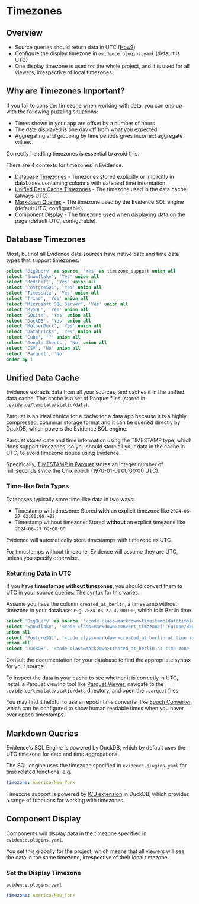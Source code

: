 # Timezones

## Overview

<Flowchart 
    chart='graph LR
    A("`**Data Sources**
    Any TZ`") --"Source 
    Queries"--> B
    B("`**Unified 
    Data Cache**
    UTC`") --"Markdown 
    Queries"--> C
    C("`**Component 
    Display**
    Configured`")'
/>

- Source queries should return data in UTC ([How?](#returning-data-in-utc))
- Configure the display timezone in `evidence.plugins.yaml` (default  is UTC)
- One display timezone is used for the whole project, and it is used for all viewers, irrespective of local timezones.

## Why are Timezones Important?

If you fail to consider timezone when working with data, you can end up with the following puzzling situations:
- Times shown in your app are offset by a number of hours
- The date displayed is one day off from what you expected
- Aggregating and grouping by time periods gives incorrect aggregate values

Correctly handling timezones is essential to avoid this.

There are 4 contexts for timezones in Evidence.
- [Database Timezones](#database-timezones) - Timezones stored explicitly or implicitly in databases containing columns with date and time information.
- [Unified Data Cache Timezones](#unified-data-cache) - The timezone used in the data cache (always UTC).
- [Markdown Queries](#markdown-queries) - The timezone used by the Evidence SQL engine (default UTC, configurable).
- [Component Display](#component-display) - The timezone used when displaying data on the page (default UTC, configurable).

## Database Timezones

Most, but not all Evidence data sources have native date and time data types that support timezones.

```sql timezone_support
select 'BigQuery' as source, 'Yes' as timezone_support union all
select 'Snowflake', 'Yes' union all
select 'Redshift', 'Yes' union all
select 'PostgreSQL', 'Yes' union all
select 'Timescale', 'Yes' union all
select 'Trino', 'Yes' union all
select 'Microsoft SQL Server', 'Yes' union all
select 'MySQL', 'Yes' union all
select 'SQLite', 'Yes' union all
select 'DuckDB', 'Yes' union all
select 'MotherDuck', 'Yes' union all
select 'Databricks', 'Yes' union all
select 'Cube', '?' union all
select 'Google Sheets', 'No' union all
select 'CSV', 'No' union all
select 'Parquet', 'No'
order by 1
```
<DataTable data={timezone_support} compact rows=all/>


## Unified Data Cache

Evidence extracts data from all your sources, and caches it in the unified data cache. This cache is a set of Parquet files (stored in `.evidence/template/static/data`).

Parquet is an ideal choice for a cache for a data app because it is a highly compressed, columnar storage format and it can be queried directly by DuckDB, which powers the Evidence SQL engine.

Parquet stores date and time information using the TIMESTAMP type, which does support timezones, so you should store all your data in the cache in UTC, to avoid timezone issues using Evidence.

Specifically, [TIMESTAMP in Parquet](https://github.com/apache/parquet-format/blob/master/LogicalTypes.md#timestamp) stores an integer number of milliseconds since the Unix epoch (1970-01-01 00:00:00 UTC).

### Time-like Data Types

Databases typically store time-like data in two ways:
- Timestamp with timezone: Stored **with** an explicit timezone like `2024-06-27 02:00:00 +02`
- Timestamp without timezone: Stored **without** an explicit timezone like `2024-06-27 02:00:00`

Evidence will automatically store timestamps with timezone as UTC.

For timestamps without timezone, Evidence will assume they are UTC, unless you specify otherwise.

### Returning Data in UTC

If you have **timestamps without timezones**, you should convert them to UTC in your source queries. The syntax for this varies.

Assume you have the column `created_at_berlin`, a timestamp without timezone in your database: e.g. `2024-06-27 02:00:00`, which is in Berlin time.

```sql syntax_for_utc_conversion
select 'BigQuery' as source, '<code class=markdown>timestamp(datetime(created_at_berlin), ''Europe/Berlin'')</code>' as conversion_syntax union all
select 'Snowflake', '<code class=markdown>convert_timezone(''Europe/Berlin'', ''UTC'', created_at_berlin )</code>'
union all
select 'PostgreSQL', '<code class=markdown>created_at_berlin at time zone ''Europe/Berlin''</code>'
union all
select 'DuckDB', '<code class=markdown>created_at_berlin at time zone ''Europe/Berlin''</code>'
```

Consult the documentation for your database to find the appropriate syntax for your source.

<DataTable data={syntax_for_utc_conversion} rows=all>
    <Column id=source/>
    <Column id=conversion_syntax contentType=html/>
</DataTable>

To inspect the data in your cache to see whether it is correctly in UTC, install a Parquet viewing tool like [Parquet Viewer](https://marketplace.visualstudio.com/items?itemName=dvirtz.parquet-viewer), navigate to the `.evidence/template/static/data` directory, and open the `.parquet` files. 

You may find it helpful to use an epoch time converter like [Epoch Converter](https://marketplace.visualstudio.com/items?itemName=makhan.epoch-converter), which can be configured to show human readable times when you hover over epoch timestamps.

## Markdown Queries

Evidence's SQL Engine is powered by DuckDB, which by default uses the UTC timezone for date and time aggregations.

The SQL engine uses the timezone specified in `evidence.plugins.yaml` for time related functions, e.g.

```yaml
timezone: America/New_York
```

Timezone support is powered by [ICU extension](https://duckdb.org/docs/sql/functions/timestamptz.html) in DuckDB, which provides a range of functions for working with timezones.


## Component Display

Components will display data in the timezone specified in `evidence.plugins.yaml`.

You set this globally for the project, which means that all viewers will see the data in the same timezone, irrespective of their local timezone.

### Set the Display Timezone

`evidence.plugins.yaml`

```yaml
timezone: America/New_York
```